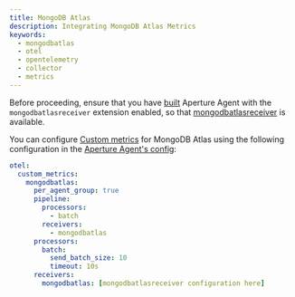 ```yaml
---
title: MongoDB Atlas
description: Integrating MongoDB Atlas Metrics
keywords:
  - mongodbatlas
  - otel
  - opentelemetry
  - collector
  - metrics
---
```


Before proceeding, ensure that you have [built][build] Aperture Agent with the
`mongodbatlasreceiver` extension enabled, so that
[mongodbatlasreceiver][receiver] is available.

You can configure [Custom metrics][custom-metrics] for MongoDB Atlas using the
following configuration in the [Aperture Agent's config][agent-config]:

```yaml
otel:
  custom_metrics:
    mongodbatlas:
      per_agent_group: true
      pipeline:
        processors:
          - batch
        receivers:
          - mongodbatlas
      processors:
        batch:
          send_batch_size: 10
          timeout: 10s
      receivers:
        mongodbatlas: [mongodbatlasreceiver configuration here]
```

[build]: /reference/aperturectl/build/agent/agent.md
[receiver]:
  https://github.com/open-telemetry/opentelemetry-collector-contrib/tree/main/receiver/mongodbatlasreceiver
[custom-metrics]: /reference/configuration/agent.md#custom-metrics-config
[agent-config]: /reference/configuration/agent.md#agent-o-t-e-l-config
